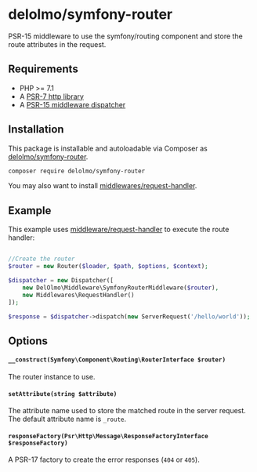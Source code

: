 # delolmo/symfony-router

PSR-15 middleware to use the symfony/routing component and store the route attributes in the request.

## Requirements

* PHP >= 7.1
* A [PSR-7 http library](https://github.com/middlewares/awesome-psr15-middlewares#psr-7-implementations)
* A [PSR-15 middleware dispatcher](https://github.com/middlewares/awesome-psr15-middlewares#dispatcher)

## Installation

This package is installable and autoloadable via Composer as [delolmo/symfony-router](https://packagist.org/packages/delolmo/symfony-router).

```sh
composer require delolmo/symfony-router
```

You may also want to install [middlewares/request-handler](https://packagist.org/packages/middlewares/request-handler).

## Example

This example uses [middleware/request-handler](https://github.com/middlewares/request-handler) to execute the route handler:

```php

//Create the router
$router = new Router($loader, $path, $options, $context);

$dispatcher = new Dispatcher([
    new DelOlmo\Middleware\SymfonyRouterMiddleware($router),
    new Middlewares\RequestHandler()
]);

$response = $dispatcher->dispatch(new ServerRequest('/hello/world'));
```

## Options

#### `__construct(Symfony\Component\Routing\RouterInterface $router)`

The router instance to use.

#### `setAttribute(string $attribute)`

The attribute name used to store the matched route in the server request. The default attribute name is `_route`.

#### `responseFactory(Psr\Http\Message\ResponseFactoryInterface $responseFactory)`

A PSR-17 factory to create the error responses (`404` or `405`).
